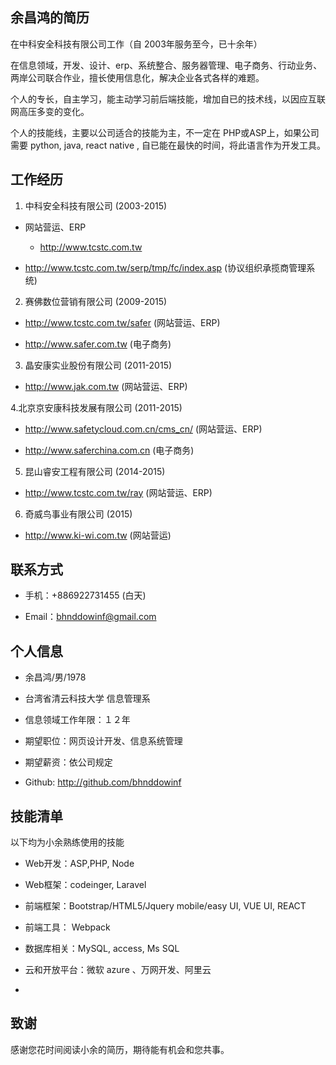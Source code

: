 

## 余昌鸿的简历

在中科安全科技有限公司工作（自 2003年服务至今，已十余年）

在信息领域，开发、设计、erp、系统整合、服务器管理、电子商务、行动业务、两岸公司联合作业，擅长使用信息化，解决企业各式各样的难题。 

个人的专长，自主学习，能主动学习前后端技能，增加自已的技术线，以因应互联网高压多变的变化。

个人的技能线，主要以公司适合的技能为主，不一定在 PHP或ASP上，如果公司需要 python, java, react native , 自已能在最快的时间，将此语言作为开发工具。

 
## 工作经历

1. 中科安全科技有限公司 (2003-2015)

- 网站营运、ERP
  - http://www.tcstc.com.tw
  
  
  
- http://www.tcstc.com.tw/serp/tmp/fc/index.asp   (协议组织承揽商管理系统)
  
2. 赛佛数位营销有限公司 (2009-2015)

- http://www.tcstc.com.tw/safer (网站营运、ERP)
  
- http://www.safer.com.tw (电子商务)
  
3. 晶安康实业股份有限公司 (2011-2015)

- http://www.jak.com.tw (网站营运、ERP)
  
4.北京京安康科技发展有限公司 (2011-2015)

- http://www.safetycloud.com.cn/cms_cn/ (网站营运、ERP)
   
- http://www.saferchina.com.cn (电子商务)
   
5. 昆山睿安工程有限公司 (2014-2015)

- http://www.tcstc.com.tw/ray  (网站营运、ERP)
   
6. 奇威鸟事业有限公司 (2015)

- http://www.ki-wi.com.tw  (网站营运)







## 联系方式

- 手机：+886922731455 (白天)

- Email：bhnddowinf@gmail.com




## 个人信息

- 余昌鸿/男/1978 

- 台湾省清云科技大学 信息管理系 

- 信息领域工作年限：１２年

- 期望职位：网页设计开发、信息系统管理

- 期望薪资：依公司规定

 - Github: http://github.com/bhnddowinf



## 技能清单
以下均为小余熟练使用的技能

- Web开发：ASP,PHP, Node

- Web框架：codeinger, Laravel

- 前端框架：Bootstrap/HTML5/Jquery mobile/easy UI, VUE UI, REACT

- 前端工具： Webpack

- 数据库相关：MySQL, access, Ms SQL 

- 云和开放平台：微软 azure 、万网开发、阿里云


-


## 致谢
感谢您花时间阅读小余的简历，期待能有机会和您共事。


